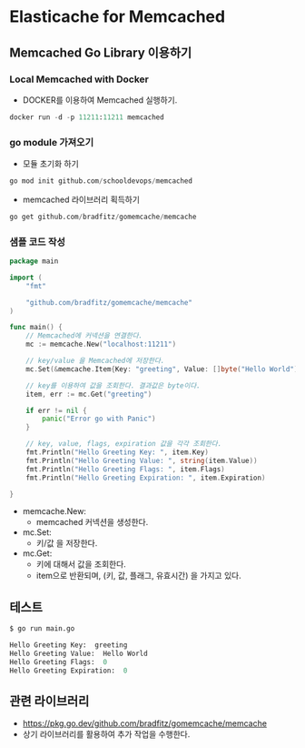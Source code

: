 # Elasticache for Memcached

## Memcached Go Library 이용하기 

### Local Memcached with Docker

- DOCKER를 이용하여 Memcached 실행하기. 

```py
docker run -d -p 11211:11211 memcached
```

### go module 가져오기 

- 모듈 초기화 하기 
  
```py
go mod init github.com/schooldevops/memcached
```

- memcached 라이브러리 획득하기 
  
```py
go get github.com/bradfitz/gomemcache/memcache
```

### 샘플 코드 작성 

```go
package main

import (
	"fmt"

	"github.com/bradfitz/gomemcache/memcache"
)

func main() {
	// Memcached에 커넥션을 연결한다. 
	mc := memcache.New("localhost:11211")

	// key/value 을 Memcached에 저장한다. 
	mc.Set(&memcache.Item{Key: "greeting", Value: []byte("Hello World")})

	// key를 이용하여 값을 조회한다. 결과값은 byte이다.
	item, err := mc.Get("greeting")

	if err != nil {
		panic("Error go with Panic")
	}

	// key, value, flags, expiration 값을 각각 조회한다.
	fmt.Println("Hello Greeting Key: ", item.Key)
	fmt.Println("Hello Greeting Value: ", string(item.Value))
	fmt.Println("Hello Greeting Flags: ", item.Flags)
	fmt.Println("Hello Greeting Expiration: ", item.Expiration)

}
```

- memcache.New: 
  - memcached 커넥션을 생성한다. 
- mc.Set:
  - 키/값 을 저장한다. 
- mc.Get:
  - 키에 대해서 값을 조회한다. 
  - item으로 반환되며, (키, 값, 플래그, 유효시간) 을 가지고 있다. 

## 테스트

```py
$ go run main.go

Hello Greeting Key:  greeting
Hello Greeting Value:  Hello World
Hello Greeting Flags:  0
Hello Greeting Expiration:  0
```
## 관련 라이브러리 

- https://pkg.go.dev/github.com/bradfitz/gomemcache/memcache
- 상기 라이브러리를 활용하여 추가 작업을 수행한다. 



